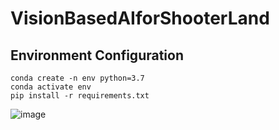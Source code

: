 VisionBasedAIforShooterLand
==

## Environment Configuration
```
conda create -n env python=3.7
conda activate env
pip install -r requirements.txt
```

![image](/docs/demo.gif)
